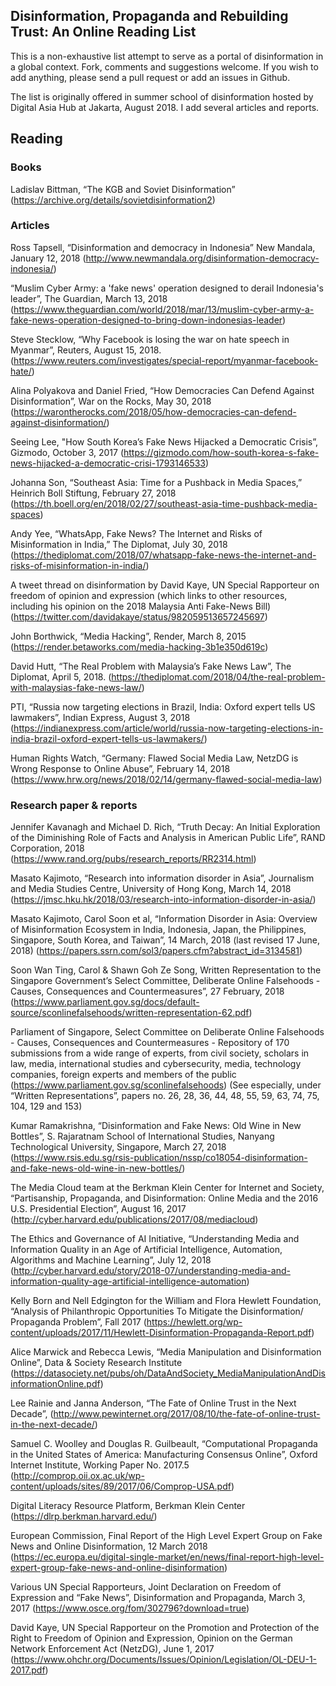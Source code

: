 ## Disinformation, Propaganda and Rebuilding Trust: An Online Reading List 
This is a non-exhaustive list attempt to serve as a portal of disinformation in a global context. Fork, comments and suggestions welcome. If you wish to add anything, please send a pull request or add an issues in Github. 

The list is originally offered in summer school of disinformation hosted by Digital Asia Hub at Jakarta, August 2018. I add several articles and reports.

## Reading
### Books
Ladislav Bittman, “The KGB and Soviet Disinformation” (https://archive.org/details/sovietdisinformation2)

### Articles
Ross Tapsell, “Disinformation and democracy in Indonesia” New Mandala, January 12, 2018
(http://www.newmandala.org/disinformation-democracy-indonesia/)

“Muslim Cyber Army: a 'fake news' operation designed to derail Indonesia's leader”, The Guardian, March 13, 2018
(https://www.theguardian.com/world/2018/mar/13/muslim-cyber-army-a-fake-news-operation-designed-to-bring-down-indonesias-leader)

Steve Stecklow, “Why Facebook is losing the war on hate speech in Myanmar”, Reuters, August 15, 2018.
(https://www.reuters.com/investigates/special-report/myanmar-facebook-hate/)

Alina Polyakova and Daniel Fried, “How Democracies Can Defend Against Disinformation”, War on the Rocks, May 30, 2018
(https://warontherocks.com/2018/05/how-democracies-can-defend-against-disinformation/)

Seeing Lee, "How South Korea’s Fake News Hijacked a Democratic Crisis”, Gizmodo, October 3, 2017
(https://gizmodo.com/how-south-korea-s-fake-news-hijacked-a-democratic-crisi-1793146533)

Johanna Son, “Southeast Asia: Time for a Pushback in Media Spaces,” Heinrich Boll Stiftung, February 27, 2018
(https://th.boell.org/en/2018/02/27/southeast-asia-time-pushback-media-spaces)
 
Andy Yee, “WhatsApp, Fake News? The Internet and Risks of Misinformation in India,” The Diplomat, July 30, 2018
(https://thediplomat.com/2018/07/whatsapp-fake-news-the-internet-and-risks-of-misinformation-in-india/)

A tweet thread on disinformation by David Kaye, UN Special Rapporteur on freedom of opinion and expression (which links to other resources, including his opinion on the 2018 Malaysia Anti Fake-News Bill)
(https://twitter.com/davidakaye/status/982059513657245697)
  
John Borthwick, “Media Hacking”, Render, March 8, 2015
(https://render.betaworks.com/media-hacking-3b1e350d619c)
  
David Hutt, “The Real Problem with Malaysia’s Fake News Law”, The Diplomat, April 5, 2018.
(https://thediplomat.com/2018/04/the-real-problem-with-malaysias-fake-news-law/)
   
PTI, “Russia now targeting elections in Brazil, India: Oxford expert tells US lawmakers”, Indian Express, August 3, 2018
(https://indianexpress.com/article/world/russia-now-targeting-elections-in-india-brazil-oxford-expert-tells-us-lawmakers/)

Human Rights Watch, “Germany: Flawed Social Media Law, NetzDG is Wrong Response to Online Abuse”, February 14, 2018
(https://www.hrw.org/news/2018/02/14/germany-flawed-social-media-law)

### Research paper & reports

Jennifer Kavanagh and Michael D. Rich, “Truth Decay: An Initial Exploration of the Diminishing Role of Facts and Analysis in American Public Life”, RAND Corporation, 2018 (https://www.rand.org/pubs/research_reports/RR2314.html)

Masato Kajimoto, “Research into information disorder in Asia”, Journalism and Media Studies Centre, University of Hong Kong, March 14, 2018
(https://jmsc.hku.hk/2018/03/research-into-information-disorder-in-asia/)

Masato Kajimoto, Carol Soon et al, “Information Disorder in Asia: Overview of Misinformation Ecosystem in India, Indonesia, Japan, the Philippines, Singapore, South Korea, and Taiwan”, 14 March, 2018 (last revised 17 June, 2018)
(https://papers.ssrn.com/sol3/papers.cfm?abstract_id=3134581)

Soon Wan Ting, Carol & Shawn Goh Ze Song, Written Representation to the Singapore Government’s Select Committee, Deliberate Online Falsehoods - Causes, Consequences and Countermeasures”, 27 February, 2018
(https://www.parliament.gov.sg/docs/default-source/sconlinefalsehoods/written-representation-62.pdf)

Parliament of Singapore, Select Committee on Deliberate Online Falsehoods - Causes, Consequences and Countermeasures - Repository of 170 submissions from a wide range of experts, from civil society, scholars in law, media, international studies and cybersecurity, media, technology companies, foreign experts and members of the public
(https://www.parliament.gov.sg/sconlinefalsehoods)
(See especially, under “Written Representations”, papers no. 26, 28, 36, 44, 48, 55, 59, 63, 74, 75, 104, 129 and 153)

Kumar Ramakrishna, “Disinformation and Fake News: Old Wine in New Bottles”, S. Rajaratnam School of International Studies, Nanyang Technological University, Singapore, March 27, 2018
(https://www.rsis.edu.sg/rsis-publication/nssp/co18054-disinformation-and-fake-news-old-wine-in-new-bottles/)

The Media Cloud team at the Berkman Klein Center for Internet and Society, “Partisanship, Propaganda, and Disinformation: Online Media and the 2016 U.S. Presidential Election”, August 16, 2017
(http://cyber.harvard.edu/publications/2017/08/mediacloud)

The Ethics and Governance of AI Initiative, “Understanding Media and Information Quality in an Age of Artificial Intelligence, Automation, Algorithms and Machine Learning”, July 12, 2018
(http://cyber.harvard.edu/story/2018-07/understanding-media-and-information-quality-age-artificial-intelligence-automation)

Kelly Born and Nell Edgington for the William and Flora Hewlett Foundation, “Analysis of Philanthropic Opportunities To Mitigate the Disinformation/ Propaganda Problem”, Fall 2017
(https://hewlett.org/wp-content/uploads/2017/11/Hewlett-Disinformation-Propaganda-Report.pdf)
    
Alice Marwick and Rebecca Lewis, “Media Manipulation and Disinformation Online”, Data & Society Research Institute
(https://datasociety.net/pubs/oh/DataAndSociety_MediaManipulationAndDisinformationOnline.pdf)

Lee Rainie and Janna Anderson, “The Fate of Online Trust in the Next Decade”, (http://www.pewinternet.org/2017/08/10/the-fate-of-online-trust-in-the-next-decade/)

Samuel C. Woolley and Douglas R. Guilbeault, “Computational Propaganda in the United States of America: Manufacturing Consensus Online”, Oxford Internet Institute, Working Paper No. 2017.5
(http://comprop.oii.ox.ac.uk/wp-content/uploads/sites/89/2017/06/Comprop-USA.pdf)

Digital Literacy Resource Platform, Berkman Klein Center
(https://dlrp.berkman.harvard.edu/)

European Commission, Final Report of the High Level Expert Group on Fake News and Online Disinformation, 12 March 2018
(https://ec.europa.eu/digital-single-market/en/news/final-report-high-level-expert-group-fake-news-and-online-disinformation)

Various UN Special Rapporteurs, Joint Declaration on Freedom of Expression and “Fake News”, Disinformation and Propaganda, March 3, 2017
(https://www.osce.org/fom/302796?download=true)

David Kaye, UN Special Rapporteur on the Promotion and Protection of the Right to Freedom of Opinion and Expression, Opinion on the German Network Enforcement Act (NetzDG), June 1, 2017
(https://www.ohchr.org/Documents/Issues/Opinion/Legislation/OL-DEU-1-2017.pdf)
